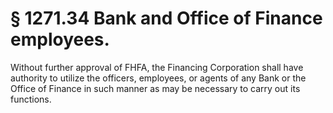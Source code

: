 # § 1271.34   Bank and Office of Finance employees.

Without further approval of FHFA, the Financing Corporation shall have authority to utilize the officers, employees, or agents of any Bank or the Office of Finance in such manner as may be necessary to carry out its functions.





